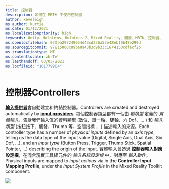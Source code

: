 ```yaml
---
title: 控制器
description: 如何在 MRTK 中使用控制器
author: keveleigh
ms.author: kurtie
ms.date: 01/12/2021
ms.localizationpriority: high
keywords: Unity、HoloLens、HoloLens 2、Mixed Reality、開發、MRTK、控制器、
ms.openlocfilehash: 03fea297249054d43cd236a53e42ebf9b48e290d
ms.sourcegitcommit: 97815006c09be0a43b3d9b33c1674150cdfecf2b
ms.translationtype: MT
ms.contentlocale: zh-TW
ms.lasthandoff: 03/03/2021
ms.locfileid: "101779904"
---
```

# <a name="controllers"></a><span data-ttu-id="e9db8-104">控制器</span><span class="sxs-lookup"><span data-stu-id="e9db8-104">Controllers</span></span>

<span data-ttu-id="e9db8-105">[**輸入提供者**](input-providers.md)會自動建立和終結控制器。</span><span class="sxs-lookup"><span data-stu-id="e9db8-105">Controllers are created and destroyed automatically by [**input providers**](input-providers.md).</span></span> <span data-ttu-id="e9db8-106">每個控制器類型都有一個由 *軸類型* 定義的 *實體輸入*，告訴我們輸入值的資料類型 (數位、單一軸、雙軸、六 Dof、... ) 和 *輸入類型* (按鈕按下、觸發、Thumb 等、空間指標 ... ) 描述輸入的來源。</span><span class="sxs-lookup"><span data-stu-id="e9db8-106">Each controller type has a number of *physical inputs* defined by an *axis type*, telling us the data type of the input value (Digital, Single Axis, Dual Axis, Six Dof, ...), and an *input type* (Button Press, Trigger, Thumb Stick, Spatial Pointer, ...) describing the origin of the input.</span></span> <span data-ttu-id="e9db8-107">實體輸入會透過 **控制器輸入對應設定檔**，在混合現實工具組元件的 *輸入系統設定檔* 中，對應至 *輸入動作*。</span><span class="sxs-lookup"><span data-stu-id="e9db8-107">Physical inputs are mapped to *input actions* via in the **Controller Input Mapping Profile**, under the *Input System Profile* in the Mixed Reality Toolkit component.</span></span>

<img src="../images/input/ControllerInputMapping.png" style="max-width:100%;">
